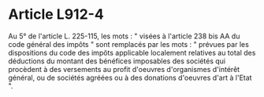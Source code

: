 # Article L912-4

Au 5° de l'article L. 225-115, les mots : " visées à l'article 238 bis AA du code général des impôts " sont remplacés par les mots : " prévues par les dispositions du code des impôts applicable localement relatives au total des déductions du montant des bénéfices imposables des sociétés qui procèdent à des versements au profit d'oeuvres d'organismes d'intérêt général, ou de sociétés agréées ou à des donations d'oeuvres d'art à l'Etat ".